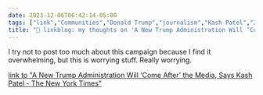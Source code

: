 ```yaml
---
date: 2023-12-06T06:42:14-05:00
tags: ["link","Communities","Donald Trump","journalism","Kash Patel","2024 elections"]
title: "🔗 linkblog: my thoughts on 'A New Trump Administration Will ‘Come After’ the Media, Says Kash Patel - The New York Times'"
---
```

I try not to post too much about this campaign because I find it overwhelming, but this is worrying stuff. Really worrying.

[link to "A New Trump Administration Will ‘Come After’ the Media, Says Kash Patel - The New York Times"](https://www.nytimes.com/2023/12/05/us/politics/trump-kash-patel-journalists.html)